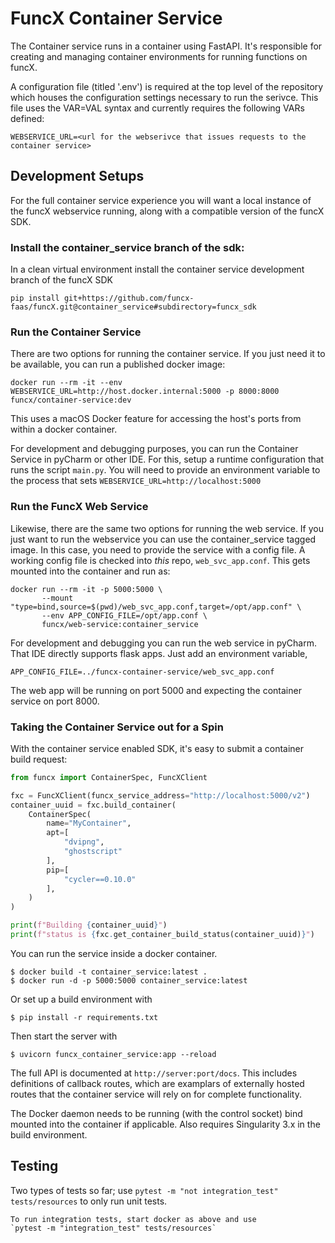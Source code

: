 # FuncX Container Service

The Container service runs in a container using FastAPI. It's
responsible for creating and managing container environments for running
functions on funcX.

A configuration file (titled '.env') is required at the top level of the
repository which houses the configuration settings necessary to run
the serivce. This file uses the VAR=VAL syntax and currently requires the
following VARs defined:

```
WEBSERVICE_URL=<url for the webserivce that issues requests to the container service>
```

## Development Setups
For the full container service experience you will want a local instance of the
funcX webservice running, along with a compatible version of the funcX SDK.

### Install the container_service branch of the sdk:
In a clean virtual environment install the container service development 
branch of the funcX SDK
```shell
pip install git+https://github.com/funcx-faas/funcX.git@container_service#subdirectory=funcx_sdk
```

### Run the Container Service
There are two options for running the container service. If you just need it
to be available, you can run a published docker image:
```shell
docker run --rm -it --env WEBSERVICE_URL=http://host.docker.internal:5000 -p 8000:8000 funcx/container-service:dev
```
This uses a macOS Docker feature for accessing the host's ports from within a 
docker container.

For development and debugging purposes, you can run the Container Service in
pyCharm or other IDE. For this, setup a runtime configuration that runs the 
script `main.py`. You will need to provide an environment variable to the 
process that sets `WEBSERVICE_URL=http://localhost:5000`

### Run the FuncX Web Service
Likewise, there are the same two options for running the web service. If you
just want to run the webservice you can use the container_service tagged 
image. In this case, you need to provide the service with a config file. A 
working config file is checked into _this_ repo, `web_svc_app.conf`. This 
gets mounted into the container and run as:
```shell
docker run --rm -it -p 5000:5000 \
       --mount "type=bind,source=$(pwd)/web_svc_app.conf,target=/opt/app.conf" \
       --env APP_CONFIG_FILE=/opt/app.conf \
       funcx/web-service:container_service
```

For development and debugging you can run the web service in pyCharm. That
IDE directly supports flask apps. Just add an environment variable,
```
APP_CONFIG_FILE=../funcx-container-service/web_svc_app.conf
```
The web app will be running on port 5000 and expecting the container service 
on port 8000.

### Taking the Container Service out for a Spin
With the container service enabled SDK, it's easy to submit a container 
build request:
```python
from funcx import ContainerSpec, FuncXClient

fxc = FuncXClient(funcx_service_address="http://localhost:5000/v2")
container_uuid = fxc.build_container(
    ContainerSpec(
        name="MyContainer",
        apt=[
            "dvipng",
            "ghostscript"
        ],
        pip=[
            "cycler==0.10.0"
        ],
    )
)

print(f"Building {container_uuid}")
print(f"status is {fxc.get_container_build_status(container_uuid)}")
```
You can run the service inside a docker container.

```
$ docker build -t container_service:latest .
$ docker run -d -p 5000:5000 container_service:latest
```

Or set up a build environment with

```
$ pip install -r requirements.txt
```

Then start the server with

```
$ uvicorn funcx_container_service:app --reload
```

The full API is documented at `http://server:port/docs`. This includes definitions of 
callback routes, which are examplars of externally hosted routes that the container 
service will rely on for complete functionality. 


The Docker daemon needs to be running (with the control socket)
bind mounted into the container if applicable. Also requires Singularity 3.x
in the build environment.

## Testing

Two types of tests so far;
	use `pytest -m "not integration_test" tests/resources` to only run
	unit tests.
	
	To run integration tests, start docker as above and use
	`pytest -m "integration_test" tests/resources`
	
	
	



